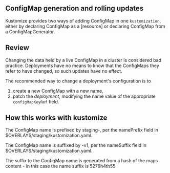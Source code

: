 ## ConfigMap generation and rolling updates

Kustomize provides two ways of adding ConfigMap in one `kustomization`, either by declaring ConfigMap as a [resource] or declaring ConfigMap from a ConfigMapGenerator.

## Review

Changing the data held by a live ConfigMap in a cluster is considered bad practice. Deployments have no means to know that the ConfigMaps they refer to have changed, so such updates have no effect.

The recommended way to change a deployment's
configuration is to

1.  create a new ConfigMap with a new name,
1.  patch the _deployment_, modifying the name value of
    the appropriate `configMapKeyRef` field.

## How this works with kustomize
The ConfigMap name is prefixed by staging-, per the namePrefix field in $OVERLAYS/staging/kustomization.yaml.

The ConfigMap name is suffixed by -v1, per the nameSuffix field in $OVERLAYS/staging/kustomization.yaml.

The suffix to the ConfigMap name is generated from a hash of the maps content - in this case the name suffix is 5276h4th55